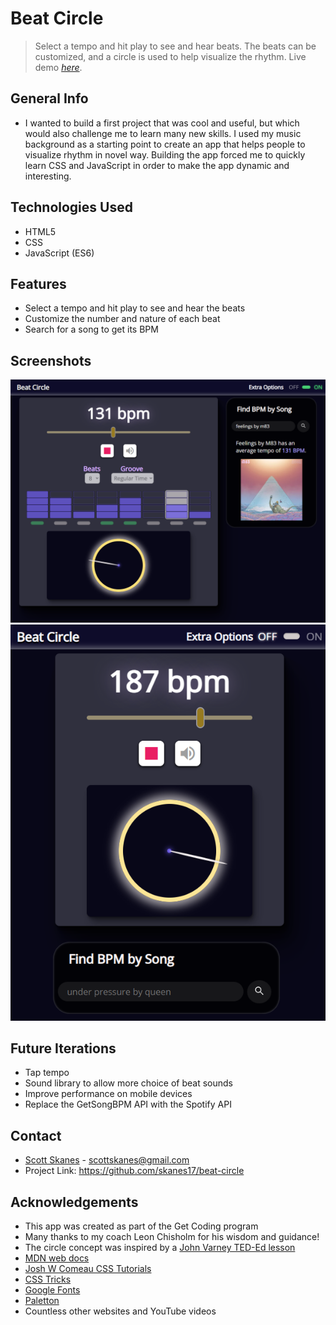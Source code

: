 # Beat Circle

> Select a tempo and hit play to see and hear beats. The beats can be customized, and a circle is used to help visualize the rhythm.
> Live demo [_here_](https://skanes17.github.io/beat-circle/).

## General Info

- I wanted to build a first project that was cool and useful, but which would also challenge me to learn many new skills. I used my music background as a starting point to create an app that helps people to visualize rhythm in novel way. Building the app forced me to quickly learn CSS and JavaScript in order to make the app dynamic and interesting.

## Technologies Used

- HTML5
- CSS
- JavaScript (ES6)

## Features

- Select a tempo and hit play to see and hear the beats
- Customize the number and nature of each beat
- Search for a song to get its BPM

## Screenshots

![Normal View](images/screenshot01.png)
![Simplified View](images/screenshot02.png)

## Future Iterations

- Tap tempo
- Sound library to allow more choice of beat sounds
- Improve performance on mobile devices
- Replace the GetSongBPM API with the Spotify API

## Contact

- [Scott Skanes](https://www.linkedin.com/in/sskanes/) - [scottskanes@gmail.com](scottskanes@gmail.com)
- Project Link: https://github.com/skanes17/beat-circle

## Acknowledgements

- This app was created as part of the Get Coding program
- Many thanks to my coach Leon Chisholm for his wisdom and guidance!
- The circle concept was inspired by a [John Varney TED-Ed lesson](https://youtu.be/2UphAzryVpY)
- [MDN web docs](https://developer.mozilla.org/)
- [Josh W Comeau CSS Tutorials](https://www.joshwcomeau.com/tutorials/css/)
- [CSS Tricks](https://css-tricks.com/)
- [Google Fonts](https://fonts.google.com/)
- [Paletton](http://paletton.com/)
- Countless other websites and YouTube videos
